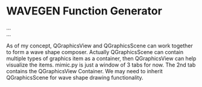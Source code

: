 # WAVEGEN Function Generator

... <br>
... <br>

As of my concept, QGraphicsView and QGraphicsScene can work together to 
form a wave shape composer. Actually QGraphicsScene can contain multiple 
types of graphics item as a container, then QGraphicsView can help visualize 
the items. mimic.py is just a window of 3 tabs for now. The 2nd tab contains 
the QGraphicsView Container. We may need to inherit QGraphicsScene for 
wave shape drawing functionality. 
```Python
```
